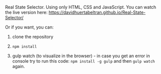 Real State Selector. Using only HTML, CSS and JavaScript. You can watch the live version here: https://davidhuertabeltran.github.io/Real-State-Selector/

Or if you want, you can:

1. clone the repository

2. `npm install`

3. gulp watch (to visualize in the browser) - in case you get an error in console try to run this code:  `npm install -g gulp` and then `gulp watch` again.
